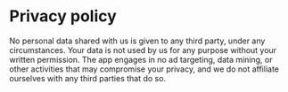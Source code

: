 # Privacy policy

No personal data shared with us is given to any third party, under any circumstances. Your data is not used by us for any purpose without your written permission.
The app engages in no ad targeting, data mining, or other activities that may compromise your privacy, and we do not affiliate ourselves with any third parties that do so.
